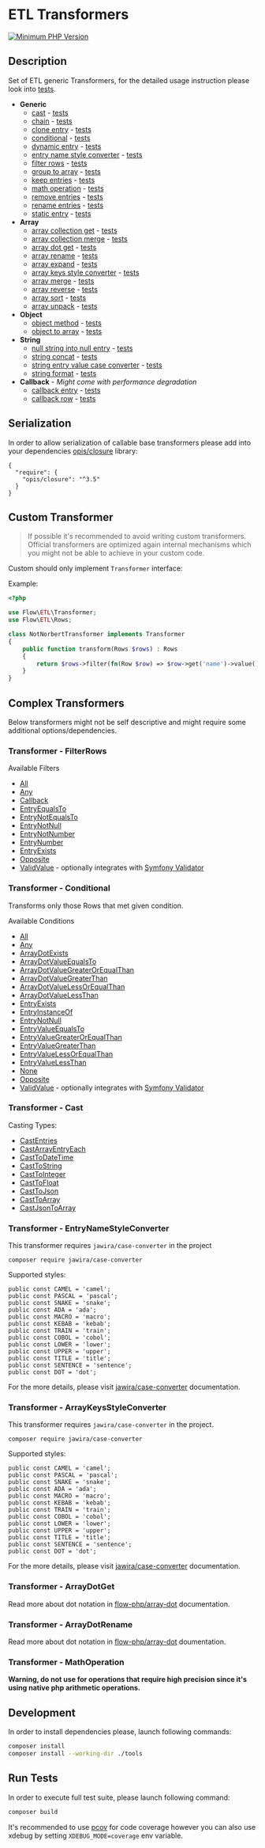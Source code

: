# ETL Transformers

[![Minimum PHP Version](https://img.shields.io/badge/php-%3E%3D%207.4-8892BF.svg)](https://php.net/)

## Description

Set of ETL generic Transformers, for the detailed usage instruction please look into [tests](tests/Flow/ETL/Transformer/Tests/Unit).

* **Generic**
    * [cast](src/Flow/ETL/Transformer/CastTransformer.php) - [tests](tests/Flow/ETL/Transformer/Tests/Unit/CastTransformerTest.php) 
    * [chain](src/Flow/ETL/Transformer/ChainTransformer.php) - [tests](tests/Flow/ETL/Transformer/Tests/Unit/ChainTransformerTest.php) 
    * [clone entry](src/Flow/ETL/Transformer/CloneEntryTransformer.php) - [tests](tests/Flow/ETL/Transformer/Tests/Unit/CloneEntryTransformerTest.php) 
    * [conditional](src/Flow/ETL/Transformer/ConditionalTransformer.php) - [tests](tests/Flow/ETL/Transformer/Tests/Unit/ConditionalTransformerTest.php) 
    * [dynamic entry](src/Flow/ETL/Transformer/DynamicEntryTransformer.php) - [tests](tests/Flow/ETL/Transformer/Tests/Unit/DynamicEntryTransformerTest.php) 
    * [entry name style converter](src/Flow/ETL/Transformer/EntryNameStyleConverterTransformer.php) - [tests](tests/Flow/ETL/Transformer/Tests/Unit/DynamicEntryTransformerTest.php) 
    * [filter rows](src/Flow/ETL/Transformer/FilterRowsTransformer.php) - [tests](tests/Flow/ETL/Transformer/Tests/Unit/FilterRowsTransformerTest.php) 
    * [group to array](src/Flow/ETL/Transformer/GroupToArrayTransformer.php) - [tests](tests/Flow/ETL/Transformer/Tests/Unit/GroupToArrayTransformerTest.php) 
    * [keep entries](src/Flow/ETL/Transformer/KeepEntriesTransformer.php) - [tests](tests/Flow/ETL/Transformer/Tests/Unit/KeepEntriesTransformerTest.php) 
    * [math operation](src/Flow/ETL/Transformer/MathOperationTransformer.php) - [tests](tests/Flow/ETL/Transformer/Tests/Unit/MathOperationTransformerTest.php) 
    * [remove entries](src/Flow/ETL/Transformer/RemoveEntriesTransformer.php) - [tests](tests/Flow/ETL/Transformer/Tests/Unit/RemoveEntriesTransformerTest.php) 
    * [rename entries](src/Flow/ETL/Transformer/RenameEntriesTransformer.php) - [tests](tests/Flow/ETL/Transformer/Tests/Unit/RenameEntriesTransformerTest.php) 
    * [static entry](src/Flow/ETL/Transformer/StaticEntryTransformer.php) - [tests](tests/Flow/ETL/Transformer/Tests/Unit/StaticEntryTransformerTest.php) 
* **Array**
    * [array collection get](src/Flow/ETL/Transformer/ArrayCollectionGetTransformer.php) - [tests](tests/Flow/ETL/Transformer/Tests/Unit/ArrayCollectionGetTransformerTest.php)
    * [array collection merge](src/Flow/ETL/Transformer/ArrayCollectionMergeTransformer.php) - [tests](tests/Flow/ETL/Transformer/Tests/Unit/ArrayCollectionMergeTransformerTest.php)
    * [array dot get](src/Flow/ETL/Transformer/ArrayDotGetTransformer.php) - [tests](tests/Flow/ETL/Transformer/Tests/Unit/ArrayDotGetTransformerTest.php)
    * [array rename](src/Flow/ETL/Transformer/ArrayDotRenameTransformer.php) - [tests](tests/Flow/ETL/Transformer/Tests/Unit/ArrayDotRenameTransformerTest.php)
    * [array expand](src/Flow/ETL/Transformer/ArrayExpandTransformer.php) - [tests](tests/Flow/ETL/Transformer/Tests/Unit/ArrayExpandTransformerTest.php)
    * [array keys style converter](src/Flow/ETL/Transformer/ArrayKeysStyleConverterTransformer.php) - [tests](tests/Flow/ETL/Transformer/Tests/Unit/ArrayKeysStyleConverterTransformerTest.php)
    * [array merge](src/Flow/ETL/Transformer/ArrayMergeTransformer.php) - [tests](tests/Flow/ETL/Transformer/Tests/Unit/ArrayMergeTransformerTest.php)
    * [array reverse](src/Flow/ETL/Transformer/ArrayMergeTransformer.php) - [tests](tests/Flow/ETL/Transformer/Tests/Unit/ArrayMergeTransformerTest.php)
    * [array sort](src/Flow/ETL/Transformer/ArraySortTransformer.php) - [tests](tests/Flow/ETL/Transformer/Tests/Unit/ArraySortTransformerTest.php)
    * [array unpack](src/Flow/ETL/Transformer/ArrayUnpackTransformer.php) - [tests](tests/Flow/ETL/Transformer/Tests/Unit/ArrayUnpackTransformerTest.php)
* **Object**
    * [object method](src/Flow/ETL/Transformer/ObjectMethodTransformer.php) - [tests](tests/Flow/ETL/Transformer/Tests/Unit/ObjectMethodTransformerTest.php)
    * [object to array](src/Flow/ETL/Transformer/ObjectToArrayTransformer.php) - [tests](tests/Flow/ETL/Transformer/Tests/Unit/ObjectToArrayTransformerTest.php)
* **String**
    * [null string into null entry](src/Flow/ETL/Transformer/NullStringIntoNullEntryTransformer.php) - [tests](tests/Flow/ETL/Transformer/Tests/Unit/NullStringIntoNullEntryTransformerTest.php)
    * [string concat](src/Flow/ETL/Transformer/StringConcatTransformer.php) - [tests](tests/Flow/ETL/Transformer/Tests/Unit/StringConcatTransformerTest.php)
    * [string entry value case converter](src/Flow/ETL/Transformer/StringEntryValueCaseConverterTransformer.php) - [tests](tests/Flow/ETL/Transformer/Tests/Unit/StringEntryValueCaseConverterTransformerTest.php)
    * [string format](src/Flow/ETL/Transformer/StringFormatTransformer.php) - [tests](tests/Flow/ETL/Transformer/Tests/Unit/StringFormatTransformerTest.php)
* **Callback** - *Might come with performance degradation*
    * [callback entry](src/Flow/ETL/Transformer/CallbackEntryTransformer.php) - [tests](tests/Flow/ETL/Transformer/Tests/Unit/CallbackEntryTransformerTest.php)
    * [callback row](src/Flow/ETL/Transformer/CallbackRowTransformer.php) - [tests](tests/Flow/ETL/Transformer/Tests/Unit/CallbackRowTransformerTest.php)    

## Serialization

In order to allow serialization of callable base transformers please
add into your dependencies [opis/closure](https://github.com/opis/closure) library:

```
{
  "require": {
    "opis/closure": "^3.5"
  }
}
```


## Custom Transformer

> If possible it's recommended to avoid writing custom transformers. Official transformers are optimized 
> again internal mechanisms which you might not be able to achieve in your custom code. 


Custom should only implement `Transformer` interface: 

Example: 
```php
<?php

use Flow\ETL\Transformer;
use Flow\ETL\Rows;

class NotNorbertTransformer implements Transformer
{
    public function transform(Rows $rows) : Rows
    {
        return $rows->filter(fn(Row $row) => $row->get('name')->value() !== "Norbert");
    }
}
```

## Complex Transformers

Below transformers might not be self descriptive and might require some additional options/dependencies. 

### Transformer - FilterRows

Available Filters

- [All](src/Flow/ETL/Transformer/Filter/Filter/All.php)
- [Any](src/Flow/ETL/Transformer/Filter/Filter/Any.php)
- [Callback](src/Flow/ETL/Transformer/Filter/Filter/Callback.php)
- [EntryEqualsTo](src/Flow/ETL/Transformer/Filter/Filter/EntryEqualsTo.php)
- [EntryNotEqualsTo](src/Flow/ETL/Transformer/Filter/Filter/EntryNotEqualsTo.php)
- [EntryNotNull](src/Flow/ETL/Transformer/Filter/Filter/EntryNotNull.php)
- [EntryNotNumber](src/Flow/ETL/Transformer/Filter/Filter/EntryNotNumber.php)
- [EntryNumber](src/Flow/ETL/Transformer/Filter/Filter/EntryNumber.php)
- [EntryExists](src/Flow/ETL/Transformer/Filter/Filter/EntryExists.php)
- [Opposite](src/Flow/ETL/Transformer/Filter/Filter/Opposite.php)
- [ValidValue](src/Flow/ETL/Transformer/Filter/Filter/ValidValue.php) - optionally integrates with [Symfony Validator](https://github.com/symfony/validator)

### Transformer - Conditional

Transforms only those Rows that met given condition.

Available Conditions 

- [All](src/Flow/ETL/Transformer/Condition/All.php)
- [Any](src/Flow/ETL/Transformer/Condition/Any.php)
- [ArrayDotExists](src/Flow/ETL/Transformer/Condition/ArrayDotExists.php)
- [ArrayDotValueEqualsTo](src/Flow/ETL/Transformer/Condition/ArrayDotValueEqualsTo.php)
- [ArrayDotValueGreaterOrEqualThan](src/Flow/ETL/Transformer/Condition/ArrayDotValueGreaterOrEqualThan.php)
- [ArrayDotValueGreaterThan](src/Flow/ETL/Transformer/Condition/ArrayDotValueGreaterThan.php)
- [ArrayDotValueLessOrEqualThan](src/Flow/ETL/Transformer/Condition/ArrayDotValueLessOrEqualThan.php)
- [ArrayDotValueLessThan](src/Flow/ETL/Transformer/Condition/ArrayDotValueLessThan.php)
- [EntryExists](src/Flow/ETL/Transformer/Condition/EntryExists.php)
- [EntryInstanceOf](src/Flow/ETL/Transformer/Condition/EntryInstanceOf.php)
- [EntryNotNull](src/Flow/ETL/Transformer/Condition/EntryNotNull.php)
- [EntryValueEqualsTo](src/Flow/ETL/Transformer/Condition/EntryValueEqualsTo.php)
- [EntryValueGreaterOrEqualThan](src/Flow/ETL/Transformer/Condition/EntryValueGreaterOrEqualThan.php)
- [EntryValueGreaterThan](src/Flow/ETL/Transformer/Condition/EntryValueGreaterThan.php)
- [EntryValueLessOrEqualThan](src/Flow/ETL/Transformer/Condition/EntryValueLessOrEqualThan.php)
- [EntryValueLessThan](src/Flow/ETL/Transformer/Condition/EntryValueLessThan.php)
- [None](src/Flow/ETL/Transformer/Condition/None.php)
- [Opposite](src/Flow/ETL/Transformer/Condition/Opposite.php)
- [ValidValue](src/Flow/ETL/Transformer/Condition/ValidValue) - optionally integrates with [Symfony Validator](https://github.com/symfony/validator)


### Transformer - Cast


Casting Types: 

* [CastEntries](src/Flow/ETL/Transformer/Cast/CastEntries.php)
* [CastArrayEntryEach](src/Flow/ETL/Transformer/Cast/CastArrayEntryEach.php)  
* [CastToDateTime](src/Flow/ETL/Transformer/Cast/CastToDateTime.php)
* [CastToString](src/Flow/ETL/Transformer/Cast/CastToString.php)
* [CastToInteger](src/Flow/ETL/Transformer/Cast/CastToInteger.php)
* [CastToFloat](src/Flow/ETL/Transformer/Cast/CastToFloat.php)  
* [CastToJson](src/Flow/ETL/Transformer/Cast/CastToJson.php)
* [CastToArray](src/Flow/ETL/Transformer/Cast/CastToArray.php)
* [CastJsonToArray](src/Flow/ETL/Transformer/Cast/CastJsonToArray.php)

### Transformer - EntryNameStyleConverter

This transformer requires `jawira/case-converter` in the project

```
composer require jawira/case-converter
```

Supported styles: 

``` 
public const CAMEL = 'camel';
public const PASCAL = 'pascal';
public const SNAKE = 'snake';
public const ADA = 'ada';
public const MACRO = 'macro';
public const KEBAB = 'kebab';
public const TRAIN = 'train';
public const COBOL = 'cobol';
public const LOWER = 'lower';
public const UPPER = 'upper';
public const TITLE = 'title';
public const SENTENCE = 'sentence';
public const DOT = 'dot';
```

For the more details, please visit [jawira/case-converter](https://github.com/jawira/case-converter) documentation.

### Transformer - ArrayKeysStyleConverter

This transformer requires `jawira/case-converter` in the project.

```
composer require jawira/case-converter
```

Supported styles:

``` 
public const CAMEL = 'camel';
public const PASCAL = 'pascal';
public const SNAKE = 'snake';
public const ADA = 'ada';
public const MACRO = 'macro';
public const KEBAB = 'kebab';
public const TRAIN = 'train';
public const COBOL = 'cobol';
public const LOWER = 'lower';
public const UPPER = 'upper';
public const TITLE = 'title';
public const SENTENCE = 'sentence';
public const DOT = 'dot';
```

For the more details, please visit [jawira/case-converter](https://github.com/jawira/case-converter) documentation.

### Transformer - ArrayDotGet

Read more about dot notation in [flow-php/array-dot](https://github.com/flow-php/array-dot) documentation.

### Transformer - ArrayDotRename

Read more about dot notation in [flow-php/array-dot](https://github.com/flow-php/array-dot) doumentation.

### Transformer - MathOperation

**Warning, do not use for operations that require high precision since it's using native php arithmetic operations.**

## Development

In order to install dependencies please, launch following commands:

```bash
composer install
composer install --working-dir ./tools
```

## Run Tests

In order to execute full test suite, please launch following command:

```bash
composer build
```

It's recommended to use [pcov](https://pecl.php.net/package/pcov) for code coverage however you can also use
xdebug by setting `XDEBUG_MODE=coverage` env variable.
